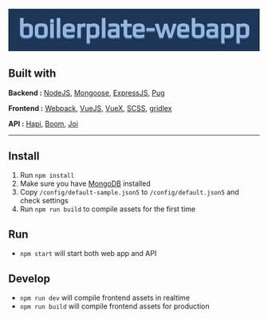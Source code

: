 ![boilerplate-webapp](https://raw.githubusercontent.com/wmcmurray/boilerplate-webapp/master/logo.jpg)

## Built with

**Backend :** [NodeJS](https://nodejs.org), [Mongoose](https://github.com/Automattic/mongoose), [ExpressJS](https://github.com/expressjs/express), [Pug](https://github.com/pugjs/pug)

**Frontend :** [Webpack](https://github.com/webpack/webpack), [VueJS](https://github.com/vuejs/vue), [VueX](https://github.com/vuejs/vuex), [SCSS](https://github.com/sass/sass), [gridlex](https://github.com/devlint/gridlex)

**API :** [Hapi](https://github.com/hapijs/hapi), [Boom](https://github.com/hapijs/boom), [Joi](https://github.com/hapijs/joi)

-----

## Install

1. Run `npm install`
2. Make sure you have [MongoDB](https://www.mongodb.com) installed
3. Copy `/config/default-sample.json5` to `/config/default.json5` and check settings
4. Run `npm run build` to compile assets for the first time

## Run

- `npm start` will start both web app and API

## Develop

- `npm run dev` will compile frontend assets in realtime
- `npm run build` will compile frontend assets for production
